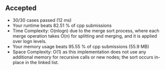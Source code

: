 Accepted
--------

-   30/30 cases passed (12 ms)
-   Your runtime beats 82.51 % of cpp submissions
-   Time Complexity: O(nlogn) due to the merge sort process, where each merge operation takes O(n) for splitting and merging, and it is applied over
logn levels.
-   Your memory usage beats 95.55 % of cpp submissions (55.9 MB)
-   Space Complexity: O(1) as this implementation does not use any additional memory for recursive calls or new nodes; the sort occurs in-place in the linked list.
